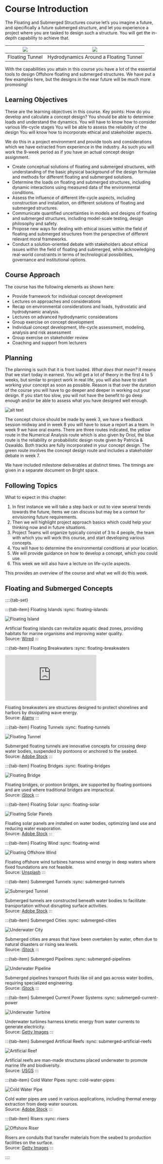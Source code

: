 # Course Introduction

The Floating and Submerged Structures course let’s you imagine a future, and specifically a future submerged structure, and let you experience a project where you are tasked to design such a structure. You will get the in-depth capability to achieve that.

![](figures/tunnel.png)  |  ![](figures/flow.gif)
:-------------------------:|:---------------------------:
Floating Tunnel             |  Hydrodynamics Around a Floating Tunnel

With the capabilities you attain in this course you have a lot of the essential tools to design Offshore floating and submerged structures. We have put a few examples here, but the designs in the near future will be much more promosing!

## Learning Objectives
These are the learning objectives in this course. Key points:
How do you develop and calculate a concept design?
You should be able to determine loads and understand the dynamics.
You will have to know how to consider various life-cycle stages
You will be able to assess the reliability of the design
You will know how to incorporate ethical and stakeholder aspects.

We do this in a project environment and provide tools and considerations which we have extracted from experience in the industry. As such you will work the 9-week period as if you have an actual concept design assignment.

- Create conceptual solutions of floating and submerged structures, with understanding of the basic physical background of the design formulae and methods for different floating and submerged solutions.
- Determine the loads on floating and submerged structures, including dynamic interactions using measured data of the environmental conditions.
-   Assess the influence of different life-cycle aspects, including construction and installation, on different solutions of floating and submerged structures.
- Communicate quantified uncertainties in models and designs of floating and submerged structures, including model-scale testing, design philosophy and safety.
- Propose new ways for dealing with ethical issues within the field of floating and submerged structures from the perspective of different relevant moral frameworks.
- Conduct a solution-oriented debate with stakeholders about ethical issues within the field of floating and submerged, while acknowledging real-world constraints in terms of technological possibilities, governance and institutional options.

## Course Approach
The course has the following elements as shown here:

- Provide framework for individual concept development
- Lectures on approaches and considerations
- Recap on environmental considerations and loads, hydrostatic and hydrodynamic analysis.
- Lectures on advanced hydrodynamic considerations
- Group exercise on concept development
- Individual concept development, life-cycle assessment, modeling, analysis and risk assessment
- Group exercise on stakeholder review 
- Coaching and support from lecturers

## Planning

The planning is such that it is front loaded. *What does that mean?* It means that we start today in earnest. You will get a lot of theory in the first 4 to 5 weeks, but similar to project work in real life, you will also have to start working your concept as soon as possible. Reason is that over the duration of the course you will have to go deeper and deeper in working out your design. If you start too slow, you will not have the benefit to go deep enough and/or be able to assess what you have designed well enough. 

![alt text](image-2.png)

The concept choice should be made by week 3, we have a feedback session midway and in week 8 you will have to issue a report as a team. In week 9 we have oral exams. There are three routes indicated, the yellow route in the Numerical Analysis route which is also given by Oriol, the blue route is the reliability or probabilistic design route given by Patricia & Oswaldo. Both tracks are fully incorporated in your concept design. The green route involves the concept design route and includes a stakeholder debate in week 7.

We have included milestone deliverables at distinct times. 
The timings are given in a separate document on Bright space. 

## Following Topics
What to expect in this chapter:
1. In first instance we will take a step back or out to view several trends towards the future, items we can discuss but may be a context for envisioning future requirements.
2. Then we will highlight project approach basics which could help your thinking now and in future situations.
3. Project Teams will organize typically consist of 3 to 4 people, the team with which you will work this course, and start developing various concepts. 
4. You will have to determine the environmental conditions at your location.
5. We will provide guidance on how to develop a concept, which you could use.
6. This week we will also have a lecture on life-cycle aspects.

This provides an overview of the course and what we will do this week. 

## Floating and Submerged Concepts

::::{tab-set}

:::{tab-item} Floating Islands
:sync: floating-islands

![Floating Island](https://www.wired.com/gallery/stfloatingislands)
  
Artificial floating islands can revitalize aquatic dead zones, providing habitats for marine organisms and improving water quality.  
Source: [Wired](https://www.wired.com/gallery/stfloatingislands)
:::

:::{tab-item} Floating Breakwaters
:sync: floating-breakwaters

![Floating Breakwater](https://www.alamy.com/stock-photo/floating-breakwater.html)

Floating breakwaters are structures designed to protect shorelines and harbors by dissipating wave energy.  
Source: [Alamy](https://www.alamy.com/stock-photo/floating-breakwater.html)
:::

:::{tab-item} Floating Tunnels
:sync: floating-tunnels

![Floating Tunnel](https://stock.adobe.com/search?k=underwater+tunnel)

Submerged floating tunnels are innovative concepts for crossing deep water bodies, suspended by pontoons or anchored to the seabed.  
Source: [Adobe Stock](https://stock.adobe.com/search?k=underwater+tunnel)
:::

:::{tab-item} Floating Bridges
:sync: floating-bridges

![Floating Bridge](https://www.istockphoto.com/photos/floating-bridge)

Floating bridges, or pontoon bridges, are supported by floating pontoons and are used where traditional bridges are impractical.  
Source: [iStock](https://www.istockphoto.com/photos/floating-bridge)
:::

:::{tab-item} Floating Solar
:sync: floating-solar

![Floating Solar Panels](https://stock.adobe.com/search?k=floating+solar)

Floating solar panels are installed on water bodies, optimizing land use and reducing water evaporation.  
Source: [Adobe Stock](https://stock.adobe.com/search?k=floating+solar)
:::

:::{tab-item} Floating Wind
:sync: floating-wind

![Floating Offshore Wind](https://unsplash.com/s/photos/offshore-wind)

Floating offshore wind turbines harness wind energy in deep waters where fixed foundations are not feasible.  
Source: [Unsplash](https://unsplash.com/s/photos/offshore-wind)
:::

:::{tab-item} Submerged Tunnels
:sync: submerged-tunnels

![Submerged Tunnel](https://stock.adobe.com/search?k=%22underwater+tunnel%22)

Submerged tunnels are constructed beneath water bodies to facilitate transportation without disrupting surface activities.  
Source: [Adobe Stock](https://stock.adobe.com/search?k=%22underwater+tunnel%22)
:::

:::{tab-item} Submerged Cities
:sync: submerged-cities

![Underwater City](https://www.istockphoto.com/photos/underwater-city)

Submerged cities are areas that have been overtaken by water, often due to natural disasters or rising sea levels.  
Source: [iStock](https://www.istockphoto.com/photos/underwater-city)
:::

:::{tab-item} Submerged Pipelines
:sync: submerged-pipelines

![Underwater Pipeline](https://www.istockphoto.com/photos/underwater-pipeline)

Submerged pipelines transport fluids like oil and gas across water bodies, requiring specialized engineering.  
Source: [iStock](https://www.istockphoto.com/photos/underwater-pipeline)
:::

:::{tab-item} Submerged Current Power Systems
:sync: submerged-current-power

![Underwater Turbine](https://www.gettyimages.com/photos/underwater-current)

Underwater turbines harness kinetic energy from water currents to generate electricity.  
Source: [Getty Images](https://www.gettyimages.com/photos/underwater-current)
:::

:::{tab-item} Submerged Artificial Reefs
:sync: submerged-artificial-reefs

![Artificial Reef](https://www.usgs.gov/media/images/underwater-image-artificial-reef-structures-developed-university-miami-researchers)

Artificial reefs are man-made structures placed underwater to promote marine life and biodiversity.  
Source: [USGS](https://www.usgs.gov/media/images/underwater-image-artificial-reef-structures-developed-university-miami-researchers)
:::

:::{tab-item} Cold Water Pipes
:sync: cold-water-pipes

![Cold Water Pipe](https://stock.adobe.com/search/images?k=cold+water+pipe)

Cold water pipes are used in various applications, including thermal energy extraction from deep water sources.  
Source: [Adobe Stock](https://stock.adobe.com/search/images?k=cold+water+pipe)
:::

:::{tab-item} Risers
:sync: risers

![Offshore Riser](https://www.gettyimages.com/photos/offshore-riser)

Risers are conduits that transfer materials from the seabed to production facilities on the surface.  
Source: [Getty Images](https://www.gettyimages.com/photos/offshore-riser)
:::

::::

